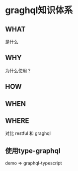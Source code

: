 # graghql知识体系

## WHAT

是什么

## WHY

为什么使用？

## HOW

## WHEN

## WHERE

对比 restful 和 graghql 

## 使用type-graphql

demo => graphql-typescript
